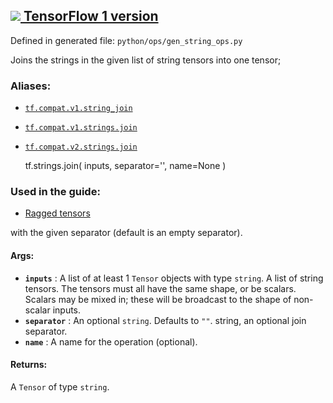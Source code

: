 [ ![](https://tensorflow.google.cn/images/tf_logo_32px.png) TensorFlow 1
version](/versions/r1.15/api_docs/python/tf/strings/join)  
---  
  
Defined in generated file: `python/ops/gen_string_ops.py`

Joins the strings in the given list of string tensors into one tensor;

### Aliases:

  * [`tf.compat.v1.string_join`](/api_docs/python/tf/strings/join)
  * [`tf.compat.v1.strings.join`](/api_docs/python/tf/strings/join)
  * [`tf.compat.v2.strings.join`](/api_docs/python/tf/strings/join)

    
    
    tf.strings.join(
        inputs,
        separator='',
        name=None
    )
    

### Used in the guide:

  * [Ragged tensors](https://tensorflow.google.cn/guide/ragged_tensor)

with the given separator (default is an empty separator).

#### Args:

  * **`inputs`** : A list of at least 1 `Tensor` objects with type `string`. A list of string tensors. The tensors must all have the same shape, or be scalars. Scalars may be mixed in; these will be broadcast to the shape of non-scalar inputs.
  * **`separator`** : An optional `string`. Defaults to `""`. string, an optional join separator.
  * **`name`** : A name for the operation (optional).

#### Returns:

A `Tensor` of type `string`.

